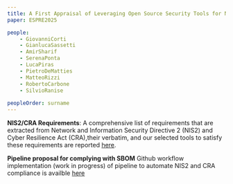 ```yaml
---
title: A First Appraisal of Leveraging Open Source Security Tools for NIS2 and CRA Compliance 
paper: ESPRE2025

people:
    - GiovanniCorti
    - GianlucaSassetti
    - AmirSharif
    - SerenaPonta
    - LucaPiras
    - PietroDeMatties
    - MatteoRizzi
    - RobertoCarbone
    - SilvioRanise
    
peopleOrder: surname
---
```


**NIS2/CRA Requirements**: 
A comprehensive list of requirements that are extracted from Network and Information Security Directive 2 (NIS2) and Cyber Resilience Act (CRA),their verbatim, and our selected tools to satisfy these requirements are reported [here](https://docs.google.com/spreadsheets/d/1ieI74wx_aB1AEVzs-9Z_LmUkn-QbMkECD4P2KijSEHk/edit?usp=sharing).

**Pipeline proposal for complying with SBOM** Github workflow implementation (work in progress) of pipeline to automate NIS2 and CRA compliance is availble [here](https://anonymous.4open.science/r/workflow_compliance-8C1E)



